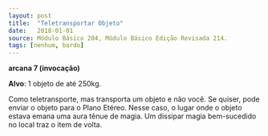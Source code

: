 ```yaml
---
layout: post
title:  "Teletransportar Objeto"
date:   2018-01-01
source: Módulo Básico 204, Módulo Básico Edição Revisada 214.
tags: [nenhum, bardo]
---
```


**arcana 7 (invocação)**

**Alvo**: 1 objeto de até 250kg.

Como teletransporte, mas transporta um objeto e não você. Se quiser, pode enviar o objeto para o Plano Etéreo. Nesse caso, o lugar onde o objeto estava emana uma aura tênue de magia. Um dissipar magia bem-sucedido no local traz o item de volta.
